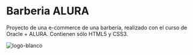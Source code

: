<h1> Barberia ALURA </h1>

Proyecto de una e-commerce de una barbería, realizado con el curso de Oracle + ALURA. 
Contienen sólo HTML5 y CSS3.

![logo-blanco](https://github.com/JenniArabel/Barberia-Alura/assets/119452050/c022863e-ef78-4aab-883b-596c1b6a58e1)
